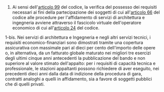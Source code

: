 1. Ai sensi dell'[articolo 99](/articolo-99/2) del codice, la verifica del possesso dei requisiti necessari ai fini della partecipazione dei soggetti di cui all'[articolo 66](/articolo-66/1) del codice alle procedure per l'affidamento di servizi di architettura e ingegneria avviene attraverso il fascicolo virtuale dell'operatore economico di cui all'[articolo 24](/articolo-24/2) del codice.

1-bis. Nei servizi di architettura e Ingegneria e negli altri servizi tecnici, i requisiti economico-finanziari sono dimostrati tramite una copertura assicurativa con massimale pari al dieci per cento dell'importo delle opere o, in alternativa, da un fatturato globale maturato nei migliori tre esercizi degli ultimi cinque anni antecedenti la pubblicazione del bando e non superiore al valore stimato dell'appalto: per i requisiti di capacità tecnica e professionale, le stazioni appaltanti possono richiedere di aver eseguito, nei precedenti dieci anni dalla data di indizione della procedura di gara, contratti analoghi a quelli in affidamento, sia a favore di soggetti pubblici che di quelli privati.
